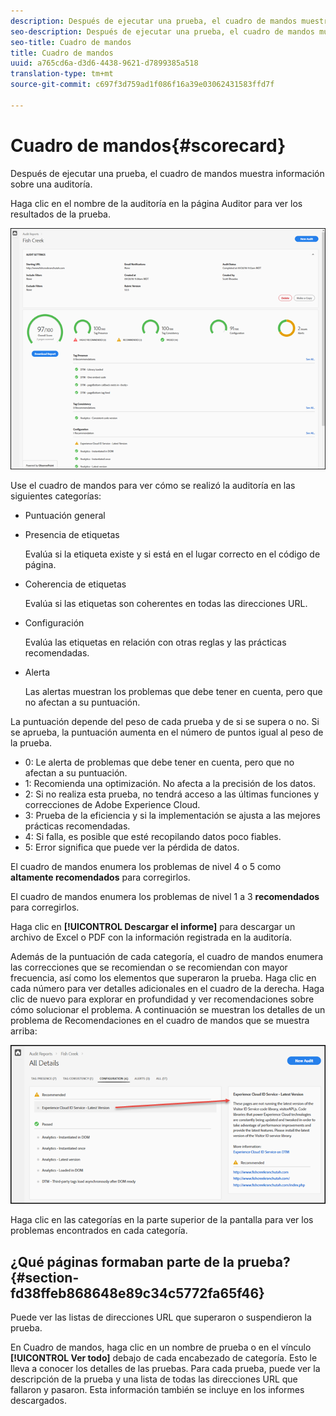 ```yaml
---
description: Después de ejecutar una prueba, el cuadro de mandos muestra información sobre una auditoría.
seo-description: Después de ejecutar una prueba, el cuadro de mandos muestra información sobre una auditoría.
seo-title: Cuadro de mandos
title: Cuadro de mandos
uuid: a765cd6a-d3d6-4438-9621-d7899385a518
translation-type: tm+mt
source-git-commit: c697f3d759ad1f086f16a39e03062431583ffd7f

---
```



# Cuadro de mandos{#scorecard}

Después de ejecutar una prueba, el cuadro de mandos muestra información sobre una auditoría.

Haga clic en el nombre de la auditoría en la página Auditor para ver los resultados de la prueba.

![](assets/report.png)

Use el cuadro de mandos para ver cómo se realizó la auditoría en las siguientes categorías:

* Puntuación general
* Presencia de etiquetas

   Evalúa si la etiqueta existe y si está en el lugar correcto en el código de página.
* Coherencia de etiquetas

   Evalúa si las etiquetas son coherentes en todas las direcciones URL.
* Configuración

   Evalúa las etiquetas en relación con otras reglas y las prácticas recomendadas.
* Alerta

   Las alertas muestran los problemas que debe tener en cuenta, pero que no afectan a su puntuación.

La puntuación depende del peso de cada prueba y de si se supera o no. Si se aprueba, la puntuación aumenta en el número de puntos igual al peso de la prueba.

* 0: Le alerta de problemas que debe tener en cuenta, pero que no afectan a su puntuación.
* 1: Recomienda una optimización. No afecta a la precisión de los datos.
* 2: Si no realiza esta prueba, no tendrá acceso a las últimas funciones y correcciones de Adobe Experience Cloud.
* 3: Prueba de la eficiencia y si la implementación se ajusta a las mejores prácticas recomendadas.
* 4: Si falla, es posible que esté recopilando datos poco fiables.
* 5: Error significa que puede ver la pérdida de datos.

El cuadro de mandos enumera los problemas de nivel 4 o 5 como **altamente recomendados** para corregirlos.

El cuadro de mandos enumera los problemas de nivel 1 a 3 **recomendados** para corregirlos.

Haga clic en **[!UICONTROL Descargar el informe]** para descargar un archivo de Excel o PDF con la información registrada en la auditoría.

Además de la puntuación de cada categoría, el cuadro de mandos enumera las correcciones que se recomiendan o se recomiendan con mayor frecuencia, así como los elementos que superaron la prueba. Haga clic en cada número para ver detalles adicionales en el cuadro de la derecha. Haga clic de nuevo para explorar en profundidad y ver recomendaciones sobre cómo solucionar el problema. A continuación se muestran los detalles de un problema de Recomendaciones en el cuadro de mandos que se muestra arriba:

![](assets/report-issue-details.png)

Haga clic en las categorías en la parte superior de la pantalla para ver los problemas encontrados en cada categoría.

## ¿Qué páginas formaban parte de la prueba? {#section-fd38ffeb868648e89c34c5772fa65f46}

Puede ver las listas de direcciones URL que superaron o suspendieron la prueba.

En Cuadro de mandos, haga clic en un nombre de prueba o en el vínculo **[!UICONTROL Ver todo]** debajo de cada encabezado de categoría. Esto le lleva a conocer los detalles de las pruebas. Para cada prueba, puede ver la descripción de la prueba y una lista de todas las direcciones URL que fallaron y pasaron. Esta información también se incluye en los informes descargados.
